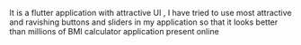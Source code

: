 It is a flutter application with attractive UI , I have tried to use most attractive and ravishing buttons and sliders in my application so that it looks better than millions of BMI calculator application present online
